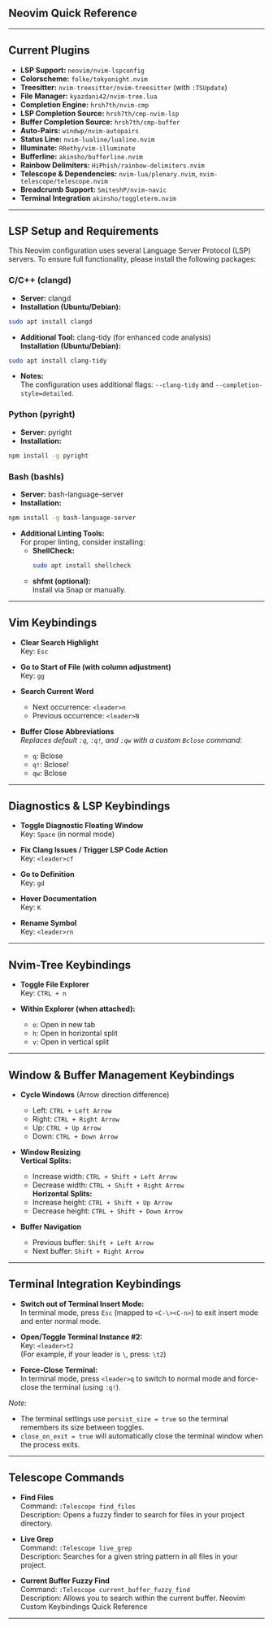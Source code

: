 ## Neovim Quick Reference

---

## Current Plugins

- **LSP Support:** `neovim/nvim-lspconfig`
- **Colorscheme:** `folke/tokyonight.nvim`
- **Treesitter:** `nvim-treesitter/nvim-treesitter` (with `:TSUpdate`)
- **File Manager:** `kyazdani42/nvim-tree.lua`
- **Completion Engine:** `hrsh7th/nvim-cmp`
- **LSP Completion Source:** `hrsh7th/cmp-nvim-lsp`
- **Buffer Completion Source:** `hrsh7th/cmp-buffer`
- **Auto-Pairs:** `windwp/nvim-autopairs`
- **Status Line:** `nvim-lualine/lualine.nvim`
- **Illuminate:** `RRethy/vim-illuminate`
- **Bufferline:** `akinsho/bufferline.nvim`
- **Rainbow Delimiters:** `HiPhish/rainbow-delimiters.nvim`
- **Telescope & Dependencies:** `nvim-lua/plenary.nvim`, `nvim-telescope/telescope.nvim`
- **Breadcrumb Support:** `SmiteshP/nvim-navic`
- **Terminal Integration** `akinsho/toggleterm.nvim`

---

## LSP Setup and Requirements

This Neovim configuration uses several Language Server Protocol (LSP) servers. To ensure full functionality, please install the following packages:

### C/C++ (clangd)
- **Server:** clangd  
- **Installation (Ubuntu/Debian):**
~~~bash
sudo apt install clangd
~~~
- **Additional Tool:** clang-tidy (for enhanced code analysis)  
  **Installation (Ubuntu/Debian):**
~~~bash
sudo apt install clang-tidy
~~~
- **Notes:**  
  The configuration uses additional flags: `--clang-tidy` and `--completion-style=detailed`.

### Python (pyright)
- **Server:** pyright  
- **Installation:**
~~~bash
npm install -g pyright
~~~

### Bash (bashls)
- **Server:** bash-language-server  
- **Installation:**
~~~bash
npm install -g bash-language-server
~~~
- **Additional Linting Tools:**  
  For proper linting, consider installing:
  - **ShellCheck:**  
    ~~~bash
    sudo apt install shellcheck
    ~~~
  - **shfmt (optional):**  
    Install via Snap or manually.

---

## Vim Keybindings

- **Clear Search Highlight**  
  Key: `Esc`

- **Go to Start of File (with column adjustment)**  
  Key: `gg`

- **Search Current Word**  
  - Next occurrence: `<leader>n`  
  - Previous occurrence: `<leader>N`

- **Buffer Close Abbreviations**  
  *Replaces default `:q`, `:q!`, and `:qw` with a custom `Bclose` command:*  
  - `q`: Bclose  
  - `q!`: Bclose!  
  - `qw`: Bclose

---

## Diagnostics & LSP Keybindings

- **Toggle Diagnostic Floating Window**  
  Key: `Space` (in normal mode)

- **Fix Clang Issues / Trigger LSP Code Action**  
  Key: `<leader>cf`

- **Go to Definition**  
  Key: `gd`

- **Hover Documentation**  
  Key: `K`

- **Rename Symbol**  
  Key: `<leader>rn`

---

## Nvim-Tree Keybindings

- **Toggle File Explorer**  
  Key: `CTRL + n`

- **Within Explorer (when attached):**
  - `o`: Open in new tab  
  - `h`: Open in horizontal split  
  - `v`: Open in vertical split

---

## Window & Buffer Management Keybindings

- **Cycle Windows** (Arrow direction difference)  
  - Left: `CTRL + Left Arrow`  
  - Right: `CTRL + Right Arrow`  
  - Up: `CTRL + Up Arrow`  
  - Down: `CTRL + Down Arrow`

- **Window Resizing**  
  **Vertical Splits:**  
  - Increase width: `CTRL + Shift + Left Arrow`  
  - Decrease width: `CTRL + Shift + Right Arrow`  
  **Horizontal Splits:**  
  - Increase height: `CTRL + Shift + Up Arrow`  
  - Decrease height: `CTRL + Shift + Down Arrow`

- **Buffer Navigation**  
  - Previous buffer: `Shift + Left Arrow`  
  - Next buffer: `Shift + Right Arrow`

---

## Terminal Integration Keybindings

- **Switch out of Terminal Insert Mode:**  
  In terminal mode, press `Esc` (mapped to `<C-\><C-n>`) to exit insert mode and enter normal mode.

- **Open/Toggle Terminal Instance #2:**  
  Key: `<leader>t2`  
  (For example, if your leader is `\`, press: `\t2`)

- **Force-Close Terminal:**  
  In terminal mode, press `<leader>q` to switch to normal mode and force-close the terminal (using `:q!`).

*Note:*  
- The terminal settings use `persist_size = true` so the terminal remembers its size between toggles.  
- `close_on_exit = true` will automatically close the terminal window when the process exits.

---

## Telescope Commands

- **Find Files**  
  Command: `:Telescope find_files`  
  Description: Opens a fuzzy finder to search for files in your project directory.

- **Live Grep**  
  Command: `:Telescope live_grep`  
  Description: Searches for a given string pattern in all files in your project.

- **Current Buffer Fuzzy Find**  
  Command: `:Telescope current_buffer_fuzzy_find`  
  Description: Allows you to search within the current buffer.
 Neovim Custom Keybindings Quick Reference

---

